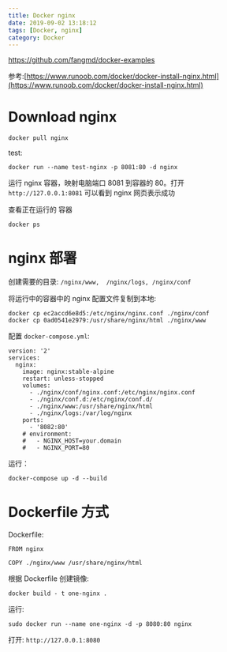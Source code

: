 ```yaml
---
title: Docker nginx
date: 2019-09-02 13:18:12
tags: [Docker, nginx]
category: Docker
---
```


https://github.com/fangmd/docker-examples

参考:[https://www.runoob.com/docker/docker-install-nginx.html](https://www.runoob.com/docker/docker-install-nginx.html)

# Download nginx

```
docker pull nginx
```

test:

```
docker run --name test-nginx -p 8081:80 -d nginx
```

运行 nginx 容器，映射电脑端口 8081 到容器的 80。打开 `http://127.0.0.1:8081` 可以看到 nginx 网页表示成功

查看正在运行的 容器

```
docker ps
```

# nginx 部署

创建需要的目录: `/nginx/www,  /nginx/logs, /nginx/conf`

将运行中的容器中的 nginx 配置文件复制到本地:

```
docker cp ec2accd6e8d5:/etc/nginx/nginx.conf ./nginx/conf
docker cp 0ad0541e2979:/usr/share/nginx/html ./nginx/www
```

配置 `docker-compose.yml`:

```
version: '2'
services:
  nginx:
    image: nginx:stable-alpine
    restart: unless-stopped
    volumes:
      - ./nginx/conf/nginx.conf:/etc/nginx/nginx.conf
      - ./nginx/conf.d:/etc/nginx/conf.d/
      - ./nginx/www:/usr/share/nginx/html
      - ./nginx/logs:/var/log/nginx
    ports:
      - '8082:80'
    # environment:
    #   - NGINX_HOST=your.domain
    #   - NGINX_PORT=80

```

运行：

```
docker-compose up -d --build
```

# Dockerfile 方式


Dockerfile:

```
FROM nginx

COPY ./nginx/www /usr/share/nginx/html
```

根据 Dockerfile 创建镜像:

```
docker build - t one-nginx .
```

运行:

```
sudo docker run --name one-nginx -d -p 8080:80 nginx
```

打开: `http://127.0.0.1:8080`

